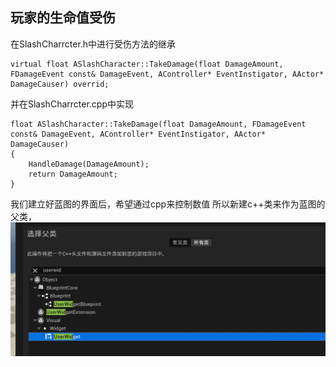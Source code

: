 ## 玩家的生命值受伤
在SlashCharrcter.h中进行受伤方法的继承
```
virtual float ASlashCharacter::TakeDamage(float DamageAmount, FDamageEvent const& DamageEvent, AController* EventInstigator, AActor* DamageCauser) overrid;
```
并在SlashCharrcter.cpp中实现
```
float ASlashCharacter::TakeDamage(float DamageAmount, FDamageEvent const& DamageEvent, AController* EventInstigator, AActor* DamageCauser)
{
	HandleDamage(DamageAmount);
	return DamageAmount;
}
```
我们建立好蓝图的界面后，希望通过cpp来控制数值
所以新建c++类来作为蓝图的父类，
![输入图片说明](/imgs/2024-08-30/GQeYmjPXhzgCqKxg.png)
<!--stackedit_data:
eyJoaXN0b3J5IjpbMTk2NTY4NjM0MSwxODIyMDI4NDIyLDE3OD
AyMDA5MjRdfQ==
-->